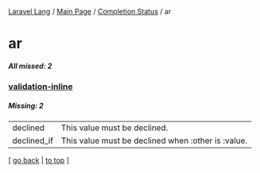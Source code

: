 [Laravel Lang](https://github.com/Laravel-Lang/lang) / [Main Page](../index.md) / [Completion Status](../status.md) / ar

# ar

##### All missed: 2


### [validation-inline](https://github.com/Laravel-Lang/lang/blob/master/locales/ar/validation-inline.php)

##### Missing: 2

<table >
<tr><td align="left" >
declined
</td>
<td align="left" >
This value must be declined.
</td>
</tr>
<tr><td align="left" >
declined_if
</td>
<td align="left" >
This value must be declined when :other is :value.
</td>
</tr>

</table>


[ [go back](../status.md) | [to top](#) ]


